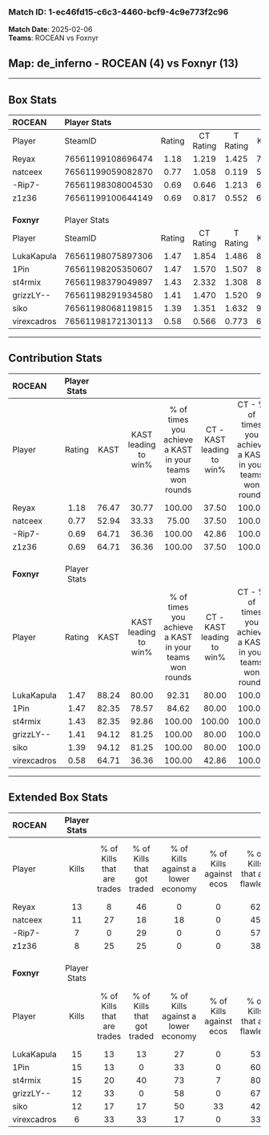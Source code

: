 ### Match ID: 1-ec46fd15-c6c3-4460-bcf9-4c9e773f2c96  
**Match Date**: 2025-02-06  
**Teams**: ROCEAN vs Foxnyr  

## **Map**: de_inferno - ROCEAN (4) vs Foxnyr (13)  
---  

## Box Stats  

| **ROCEAN**  | Player Stats      |        |           |          |       |       |       |         |        |      |     |
| :- | :- | :-: | :-: | :-: | :-: | :-: | :-: | :-: | :-: | :-: | :-: |
| Player      | SteamID           | Rating | CT Rating | T Rating | KAST  |  ADR  | Kills | Assists | Deaths | K/D  | HS% |
| Reyax       | 76561199108696474 |  1.18  |   1.219   |  1.425   | 76.47 | 87.9  |  13   |    5    |   13   | 1.00 | 30  |
| natceex     | 76561199059082870 |  0.77  |   1.058   |  0.119   | 52.94 | 62.5  |  11   |    1    |   14   | 0.79 | 63  |
| -Rip7-      | 76561198308004530 |  0.69  |   0.646   |  1.213   | 64.71 | 61.2  |   7   |    7    |   14   | 0.50 | 42  |
| z1z36       | 76561199100644149 |  0.69  |   0.817   |  0.552   | 64.71 | 57.5  |   8   |    1    |   14   | 0.57 | 62  |
|             |                   |        |           |          |       |       |       |         |        |      |     |
|             |                   |        |           |          |       |       |       |         |        |      |     |
|             |                   |        |           |          |       |       |       |         |        |      |     |
| **Foxnyr**  | Player Stats      |        |           |          |       |       |       |         |        |      |     |
| Player      | SteamID           | Rating | CT Rating | T Rating | KAST  |  ADR  | Kills | Assists | Deaths | K/D  | HS% |
| LukaKapula  | 76561198075897306 |  1.47  |   1.854   |  1.486   | 88.24 | 96.4  |  15   |    6    |   11   | 1.36 | 66  |
| 1Pin        | 76561198205350607 |  1.47  |   1.570   |  1.507   | 82.35 | 70.1  |  15   |    1    |   6    | 2.50 | 40  |
| st4rmix     | 76561198379049897 |  1.43  |   2.332   |  1.308   | 82.35 | 106.0 |  15   |    7    |   12   | 1.25 | 60  |
| grizzLY--   | 76561198291934580 |  1.41  |   1.470   |  1.520   | 94.12 | 80.2  |  12   |    8    |   8    | 1.50 | 41  |
| siko        | 76561198068119815 |  1.39  |   1.351   |  1.632   | 94.12 | 85.9  |  12   |    7    |   9    | 1.33 | 75  |
| virexcadros | 76561198172130113 |  0.58  |   0.566   |  0.773   | 64.71 | 55.7  |   6   |    5    |   15   | 0.40 | 50  |
---  

## Contribution Stats  

| **ROCEAN**  | Player Stats |       |                      |                                                        |                           |                                                             |                          |                                                            |
| :- | :-: | :-: | :-: | :-: | :-: | :-: | :-: | :-: |
| Player      |    Rating    | KAST  | KAST leading to win% | % of times you achieve a KAST in your teams won rounds | CT - KAST leading to win% | CT - % of times you achieve a KAST in your teams won rounds | T - KAST leading to win% | T - % of times you achieve a KAST in your teams won rounds |
| Reyax       |     1.18     | 76.47 |        30.77         |                         100.00                         |           37.50           |                           100.00                            |          20.00           |                           100.00                           |
| natceex     |     0.77     | 52.94 |        33.33         |                         75.00                          |           37.50           |                           100.00                            |           0.00           |                            0.00                            |
| -Rip7-      |     0.69     | 64.71 |        36.36         |                         100.00                         |           42.86           |                           100.00                            |          25.00           |                           100.00                           |
| z1z36       |     0.69     | 64.71 |        36.36         |                         100.00                         |           37.50           |                           100.00                            |          33.33           |                           100.00                           |
|             |              |       |                      |                                                        |                           |                                                             |                          |                                                            |
|             |              |       |                      |                                                        |                           |                                                             |                          |                                                            |
|             |              |       |                      |                                                        |                           |                                                             |                          |                                                            |
| **Foxnyr**  | Player Stats |       |                      |                                                        |                           |                                                             |                          |                                                            |
| Player      |    Rating    | KAST  | KAST leading to win% | % of times you achieve a KAST in your teams won rounds | CT - KAST leading to win% | CT - % of times you achieve a KAST in your teams won rounds | T - KAST leading to win% | T - % of times you achieve a KAST in your teams won rounds |
| LukaKapula  |     1.47     | 88.24 |        80.00         |                         92.31                          |           80.00           |                           100.00                            |          80.00           |                           88.89                            |
| 1Pin        |     1.47     | 82.35 |        78.57         |                         84.62                          |           80.00           |                           100.00                            |          77.78           |                           77.78                            |
| st4rmix     |     1.43     | 82.35 |        92.86         |                         100.00                         |          100.00           |                           100.00                            |          90.00           |                           100.00                           |
| grizzLY--   |     1.41     | 94.12 |        81.25         |                         100.00                         |           80.00           |                           100.00                            |          81.82           |                           100.00                           |
| siko        |     1.39     | 94.12 |        81.25         |                         100.00                         |           80.00           |                           100.00                            |          81.82           |                           100.00                           |
| virexcadros |     0.58     | 64.71 |        36.36         |                         100.00                         |           42.86           |                           100.00                            |          25.00           |                           100.00                           |
---  

## Extended Box Stats  

| **ROCEAN**  | Player Stats |                            |                            |                                    |                         |                              |                                 |        |                             |                                     |                          |                               |                            |
| :- | :-: | :-: | :-: | :-: | :-: | :-: | :-: | :-: | :-: | :-: | :-: | :-: | :-: |
| Player      |    Kills     | % of Kills that are trades | % of Kills that got traded | % of Kills against a lower economy | % of Kills against ecos | % of Kills that are flawless | % of Kills that are close duels | Deaths | % of Deaths that get traded | % of Deaths against a lower economy | % of Deaths against ecos | % of Deaths that are flawless | % of Deaths that are close |
| Reyax       |      13      |             8              |             46             |                 0                  |            0            |              62              |               15                |   13   |             23              |                  8                  |            0             |              46               |             8              |
| natceex     |      11      |             27             |             18             |                 18                 |            0            |              45              |                0                |   14   |              0              |                  7                  |            0             |              71               |             7              |
| -Rip7-      |      7       |             0              |             29             |                 0                  |            0            |              57              |               14                |   14   |             29              |                  7                  |            0             |              64               |             7              |
| z1z36       |      8       |             25             |             25             |                 0                  |            0            |              38              |                0                |   14   |              7              |                  7                  |            0             |              50               |             0              |
|             |              |                            |                            |                                    |                         |                              |                                 |        |                             |                                     |                          |                               |                            |
|             |              |                            |                            |                                    |                         |                              |                                 |        |                             |                                     |                          |                               |                            |
|             |              |                            |                            |                                    |                         |                              |                                 |        |                             |                                     |                          |                               |                            |
| **Foxnyr**  | Player Stats |                            |                            |                                    |                         |                              |                                 |        |                             |                                     |                          |                               |                            |
| Player      |    Kills     | % of Kills that are trades | % of Kills that got traded | % of Kills against a lower economy | % of Kills against ecos | % of Kills that are flawless | % of Kills that are close duels | Deaths | % of Deaths that get traded | % of Deaths against a lower economy | % of Deaths against ecos | % of Deaths that are flawless | % of Deaths that are close |
| LukaKapula  |      15      |             13             |             13             |                 27                 |            0            |              53              |               20                |   11   |             36              |                 27                  |            0             |              45               |             18             |
| 1Pin        |      15      |             13             |             0              |                 33                 |            0            |              60              |                7                |   6    |             17              |                 17                  |            0             |              67               |             0              |
| st4rmix     |      15      |             20             |             40             |                 73                 |            7            |              80              |                7                |   12   |             17              |                 33                  |            8             |              33               |             0              |
| grizzLY--   |      12      |             33             |             0              |                 58                 |            0            |              67              |                0                |   8    |             38              |                 13                  |            0             |              50               |             0              |
| siko        |      12      |             17             |             17             |                 50                 |           33            |              42              |                8                |   9    |             56              |                 22                  |            0             |              56               |             22             |
| virexcadros |      6       |             33             |             33             |                 17                 |            0            |              33              |               17                |   15   |              7              |                  7                  |            0             |              67               |             20             |
